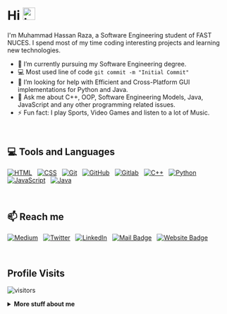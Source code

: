 # <strong>Hi </strong><img src="https://user-images.githubusercontent.com/1303154/88677602-1635ba80-d120-11ea-84d8-d263ba5fc3c0.gif" width="28px" alt="hi">

I'm Muhammad Hassan Raza, a Software Engineering student of FAST NUCES. I spend most of my time coding interesting projects and learning new technologies.

- 🔭 I’m currently pursuing my Software Engineering degree.
- :computer: Most used line of code `git commit -m "Initial Commit"`
- 🤔 I’m looking for help with Efficient and Cross-Platform GUI  implementations for Python and Java.
- 💬 Ask me about C++, OOP, Software Engineering Models, Java, JavaScript and any other programming related issues. 
- ⚡ Fun fact: I play Sports, Video Games and listen to a lot of Music.

<br/>

## 💻 <strong>Tools and Languages</strong>

<!-- TODO: Make technologies links takes you to repositories -->

[![HTML](https://img.shields.io/badge/-HTML-05122A?style=flat&logo=HTML5)](#)&nbsp;&nbsp;
[![CSS](https://img.shields.io/badge/-CSS-05122A?style=flat&logo=CSS3&logoColor=1572B6)](#)&nbsp;&nbsp;
[![Git](https://img.shields.io/badge/-Git-05122A?style=flat&logo=git)](#)&nbsp;&nbsp;
[![GitHub](https://img.shields.io/badge/-GitHub-05122A?style=flat&logo=github)](#)&nbsp;&nbsp;
[![Gitlab](https://img.shields.io/badge/-Gitlab-05122A?style=flat&logo=gitlab)](#)&nbsp;&nbsp;
[![C++](https://img.shields.io/badge/-C++-05122A?style=flat&logo=C%2B%2B&logoColor=00599C)](#)&nbsp;&nbsp;
[![Python](https://img.shields.io/badge/-Python-05122A?style=flat&logo=python)](#)&nbsp;&nbsp;
[![JavaScript](https://img.shields.io/badge/-JavaScript-05122A?style=flat&logo=javascript)](#)&nbsp;&nbsp;
[![Java](https://img.shields.io/badge/-Java-05122A?style=flat&logo=Java&logoColor=FFA518)](#)&nbsp;&nbsp;

<br />

## :mailbox: <strong> Reach me </strong>

[![Medium](https://img.shields.io/badge/-Medium-05122A?style=flat&logo=medium)](https://medium.com/@raihassanraza)&nbsp;&nbsp;
[![Twitter](https://img.shields.io/badge/-Twitter-05122A?style=flat&logo=twitter)](https://twitter.com/RaiHassanRaza22)&nbsp;&nbsp;
[![LinkedIn](https://img.shields.io/badge/-LinkedIn-05122A?style=flat&logo=linkedin)](https://www.linkedin.com/in/hassanraza22/)&nbsp;&nbsp;
[![Mail Badge](https://img.shields.io/badge/-ProtonMail-05122A?style=flat&logo=protonmail)](mailto:RaiHassanRaza@protonmail.com)&nbsp;&nbsp;
[![Website Badge](https://img.shields.io/badge/-WordPress-05122A?style=flat&logo=wordpress)](https://hassansjourney.wordpress.com/)


<br/>

## <strong>Profile Visits </strong>

![visitors](https://visitor-badge.glitch.me/badge?page_id=M-Hassan-Raza.M-Hassan-Raza)

<details>
<summary>
  <strong>More stuff about me</strong>
</summary>

<br/>

## Github Stats

![Hassan's github stats](https://github-readme-stats.vercel.app/api?username=M-Hassan-Raza&count_private=true&theme=synthwave)

</details>

